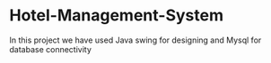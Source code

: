 # Hotel-Management-System
In this project we have used Java swing for designing and Mysql for database connectivity
